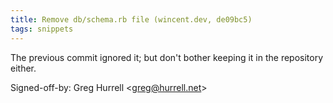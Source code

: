 ```yaml
---
title: Remove db/schema.rb file (wincent.dev, de09bc5)
tags: snippets
---
```


The previous commit ignored it; but don't bother keeping it in the repository either.

Signed-off-by: Greg Hurrell &lt;greg@hurrell.net&gt;
